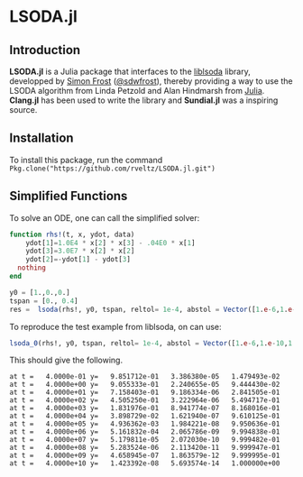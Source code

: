 # LSODA.jl## Introduction**LSODA.jl** is a Julia package that interfaces to the [liblsoda](https://github.com/sdwfrost/liblsoda) library, developped by [Simon Frost](http://www.vet.cam.ac.uk/directory/sdf22@cam.ac.uk) ([@sdwfrost](http://github.com/sdwfrost)), thereby providing a way to use the LSODA algorithm from Linda Petzold and Alan Hindmarsh from [Julia](http://julialang.org/). **Clang.jl** has been used to write the library and **Sundial.jl** was a inspiring source.## InstallationTo install this package, run the command `Pkg.clone("https://github.com/rveltz/LSODA.jl.git")`## Simplified FunctionsTo solve an ODE, one can call the simplified solver:```juliafunction rhs!(t, x, ydot, data)	ydot[1]=1.0E4 * x[2] * x[3] - .04E0 * x[1]	ydot[3]=3.0E7 * x[2] * x[2]	ydot[2]=-ydot[1] - ydot[3]  nothingendy0 = [1.,0.,0.]tspan = [0., 0.4]res =  lsoda(rhs!, y0, tspan, reltol= 1e-4, abstol = Vector([1.e-6,1.e-10,1.e-6]))```To reproduce the test example from liblsoda, on can use:```julialsoda_0(rhs!, y0, tspan, reltol= 1e-4, abstol = Vector([1.e-6,1.e-10,1.e-6]))```This should give the following.```at t =   4.0000e-01 y=   9.851712e-01   3.386380e-05   1.479493e-02at t =   4.0000e+00 y=   9.055333e-01   2.240655e-05   9.444430e-02at t =   4.0000e+01 y=   7.158403e-01   9.186334e-06   2.841505e-01at t =   4.0000e+02 y=   4.505250e-01   3.222964e-06   5.494717e-01at t =   4.0000e+03 y=   1.831976e-01   8.941774e-07   8.168016e-01at t =   4.0000e+04 y=   3.898729e-02   1.621940e-07   9.610125e-01at t =   4.0000e+05 y=   4.936362e-03   1.984221e-08   9.950636e-01at t =   4.0000e+06 y=   5.161832e-04   2.065786e-09   9.994838e-01at t =   4.0000e+07 y=   5.179811e-05   2.072030e-10   9.999482e-01at t =   4.0000e+08 y=   5.283524e-06   2.113420e-11   9.999947e-01at t =   4.0000e+09 y=   4.658945e-07   1.863579e-12   9.999995e-01at t =   4.0000e+10 y=   1.423392e-08   5.693574e-14   1.000000e+00```
